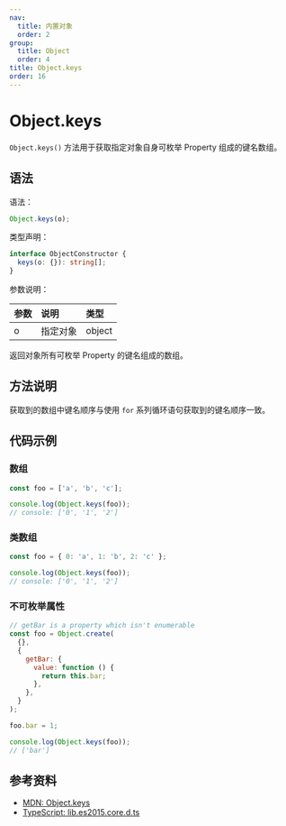 ```yaml
---
nav:
  title: 内置对象
  order: 2
group:
  title: Object
  order: 4
title: Object.keys
order: 16
---
```


# Object.keys

`Object.keys()` 方法用于获取指定对象自身可枚举 Property 组成的键名数组。

## 语法

语法：

```js
Object.keys(o);
```

类型声明：

```ts
interface ObjectConstructor {
  keys(o: {}): string[];
}
```

参数说明：

| 参数 | 说明     | 类型   |
| :--- | :------- | :----- |
| o    | 指定对象 | object |

返回对象所有可枚举 Property 的键名组成的数组。

## 方法说明

获取到的数组中键名顺序与使用 `for` 系列循环语句获取到的键名顺序一致。

## 代码示例

### 数组

```js
const foo = ['a', 'b', 'c'];

console.log(Object.keys(foo));
// console: ['0', '1', '2']
```

### 类数组

```js
const foo = { 0: 'a', 1: 'b', 2: 'c' };

console.log(Object.keys(foo));
// console: ['0', '1', '2']
```

### 不可枚举属性

```js
// getBar is a property which isn't enumerable
const foo = Object.create(
  {},
  {
    getBar: {
      value: function () {
        return this.bar;
      },
    },
  }
);

foo.bar = 1;

console.log(Object.keys(foo));
// ['bar']
```

## 参考资料

- [MDN: Object.keys](https://developer.mozilla.org/zh-CN/docs/Web/JavaScript/Reference/Global_Objects/Object/keys)
- [TypeScript: lib.es2015.core.d.ts](https://github.com/microsoft/TypeScript/blob/main/lib/lib.es2015.core.d.ts)
